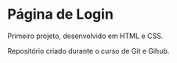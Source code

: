 # Página de Login
 Primeiro projeto, desenvolvido em HTML e CSS.

 Repositório criado durante o curso de Git e Gihub.
